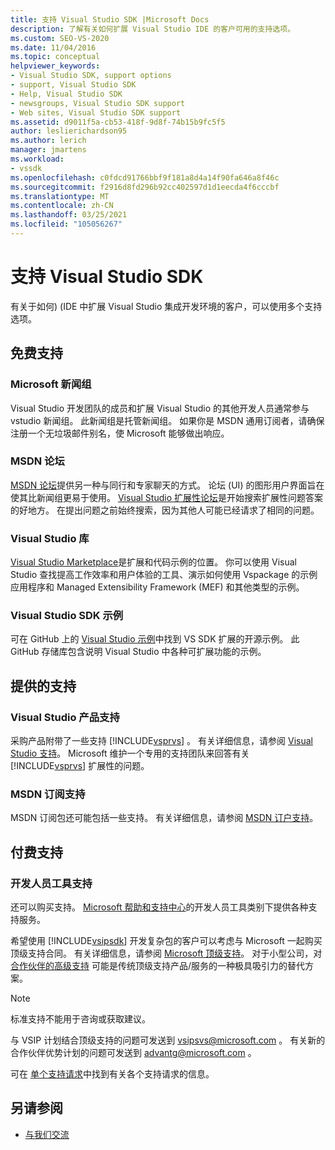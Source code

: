 ```yaml
---
title: 支持 Visual Studio SDK |Microsoft Docs
description: 了解有关如何扩展 Visual Studio IDE 的客户可用的支持选项。
ms.custom: SEO-VS-2020
ms.date: 11/04/2016
ms.topic: conceptual
helpviewer_keywords:
- Visual Studio SDK, support options
- support, Visual Studio SDK
- Help, Visual Studio SDK
- newsgroups, Visual Studio SDK support
- Web sites, Visual Studio SDK support
ms.assetid: d9011f5a-cb53-418f-9d8f-74b15b9fc5f5
author: leslierichardson95
ms.author: lerich
manager: jmartens
ms.workload:
- vssdk
ms.openlocfilehash: c0fdcd91766bbf9f181a8d4a14f90fa646a8f46c
ms.sourcegitcommit: f2916d8fd296b92cc402597d1d1eecda4f6cccbf
ms.translationtype: MT
ms.contentlocale: zh-CN
ms.lasthandoff: 03/25/2021
ms.locfileid: "105056267"
---
```

# <a name="support-for-the-visual-studio-sdk"></a>支持 Visual Studio SDK
有关于如何)  (IDE 中扩展 Visual Studio 集成开发环境的客户，可以使用多个支持选项。

## <a name="free-support"></a>免费支持

### <a name="microsoft-newsgroups"></a>Microsoft 新闻组
 Visual Studio 开发团队的成员和扩展 Visual Studio 的其他开发人员通常参与 vstudio 新闻组。 此新闻组是托管新闻组。 如果你是 MSDN 通用订阅者，请确保注册一个无垃圾邮件别名，使 Microsoft 能够做出响应。

### <a name="msdn-forums"></a>MSDN 论坛
 [MSDN 论坛](https://social.msdn.microsoft.com/Forums/en-US/home)提供另一种与同行和专家聊天的方式。 论坛 (UI) 的图形用户界面旨在使其比新闻组更易于使用。 [Visual Studio 扩展性论坛](/azure/devops/integrate/index?view=azure-devops&viewFallbackFrom=vsts&preserve-view=true)是开始搜索扩展性问题答案的好地方。 在提出问题之前始终搜索，因为其他人可能已经请求了相同的问题。

### <a name="visual-studio-gallery"></a>Visual Studio 库
 [Visual Studio Marketplace](https://marketplace.visualstudio.com/)是扩展和代码示例的位置。 你可以使用 Visual Studio 查找提高工作效率和用户体验的工具、演示如何使用 Vspackage 的示例应用程序和 Managed Extensibility Framework (MEF) 和其他类型的示例。

### <a name="visual-studio-sdk-samples"></a>Visual Studio SDK 示例

可在 GitHub 上的 [Visual Studio 示例](https://github.com/Microsoft/VSSDK-Extensibility-Samples)中找到 VS SDK 扩展的开源示例。 此 GitHub 存储库包含说明 Visual Studio 中各种可扩展功能的示例。

## <a name="included-support"></a>提供的支持

### <a name="visual-studio-product-support"></a>Visual Studio 产品支持
 采购产品附带了一些支持 [!INCLUDE[vsprvs](../code-quality/includes/vsprvs_md.md)] 。 有关详细信息，请参阅 [Visual Studio 支持](https://msdn.microsoft.com/vstudio/cc136615.aspx)。 Microsoft 维护一个专用的支持团队来回答有关 [!INCLUDE[vsprvs](../code-quality/includes/vsprvs_md.md)] 扩展性的问题。

### <a name="msdn-subscription-support"></a>MSDN 订阅支持
 MSDN 订阅包还可能包括一些支持。 有关详细信息，请参阅 [MSDN 订户支持](https://msdn.microsoft.com/subscriptions/aa718661.aspx)。

## <a name="paid-support"></a>付费支持

### <a name="developer-tools-support"></a>开发人员工具支持

还可以购买支持。 [Microsoft 帮助和支持中心](https://support.microsoft.com/supportforbusiness/productselection?fltadd=sps-business-1&sapId=4fd4947b-15ea-ce01-080f-97f2ca3c76e8)的开发人员工具类别下提供各种支持服务。

希望使用 [!INCLUDE[vsipsdk](../extensibility/includes/vsipsdk_md.md)] 开发复杂包的客户可以考虑与 Microsoft 一起购买顶级支持合同。 有关详细信息，请参阅 [Microsoft 顶级支持](https://support.microsoft.com/premier)。 对于小型公司，对 [合作伙伴的高级支持](https://partner.microsoft.com/support/advanced-cloud-support) 可能是传统顶级支持产品/服务的一种极具吸引力的替代方案。

> [!NOTE]
> 标准支持不能用于咨询或获取建议。

与 VSIP 计划结合顶级支持的问题可发送到 [vsipsvs@microsoft.com](mailto:vsipsvs@microsoft.com) 。 有关新的合作伙伴优势计划的问题可发送到 [advantg@microsoft.com](mailto:advantg@microsoft.com) 。

可在 [单个支持请求](https://support.microsoft.com/supportforbusiness/productselection)中找到有关各个支持请求的信息。

## <a name="see-also"></a>另请参阅

- [与我们交流](../ide/feedback-options.md)
